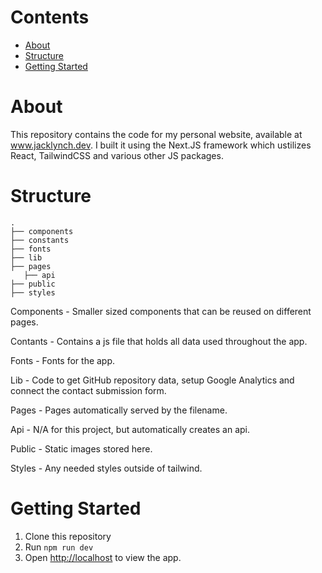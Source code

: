 # Contents
- [About](#about)
- [Structure](#structure)
- [Getting Started](#getting-started)

# About
This repository contains the code for my personal website, available at www.jacklynch.dev. I built it using the Next.JS framework which ustilizes React, TailwindCSS and various other JS packages.

# Structure
```
.
├── components
├── constants
├── fonts
├── lib
├── pages
   ├── api
├── public
├── styles
 ```
Components - Smaller sized components that can be reused on different pages.
 
Contants - Contains a js file that holds all data used throughout the app.

Fonts - Fonts for the app.
 
Lib - Code to get GitHub repository data, setup Google Analytics and connect the contact submission form.
 
Pages - Pages automatically served by the filename.
 
Api - N/A for this project, but automatically creates an api.
 
Public - Static images stored here.
 
Styles - Any needed styles outside of tailwind.
 
 # Getting Started
 1. Clone this repository
 2. Run `npm run dev`
 3. Open [http://localhost](http://localhost) to view the app.
